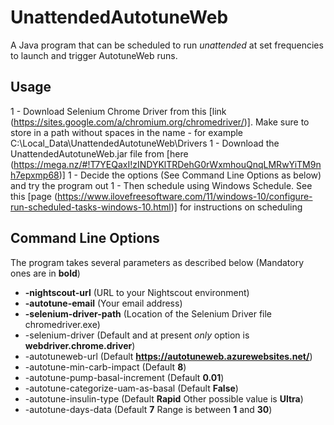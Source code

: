 # UnattendedAutotuneWeb

A Java program that can be scheduled to run *unattended* at set frequencies to launch and trigger AutotuneWeb runs.

## Usage

1 - Download Selenium Chrome Driver from this [link (https://sites.google.com/a/chromium.org/chromedriver/)].  Make sure to store in a path without spaces in the name - for example C:\Local_Data\UnattendedAutotuneWeb\Drivers
1 - Download the UnattendedAutotuneWeb.jar file from [here (https://mega.nz/#!T7YEQaxI!zINDYKlTRDehG0rWxmhouQnqLMRwYiTM9nh7epxmp68)]
1 - Decide the options (See Command Line Options as below) and try the program out
1 - Then schedule using Windows Schedule.  See this [page (https://www.ilovefreesoftware.com/11/windows-10/configure-run-scheduled-tasks-windows-10.html)] for instructions on scheduling

## Command Line Options

The program takes several parameters as described below (Mandatory ones are in **bold**)

 - **-nightscout-url**               (URL to your Nightscout environment)
 - **-autotune-email**               (Your email address)
 - **-selenium-driver-path**         (Location of the Selenium Driver file chromedriver.exe)
 - -selenium-driver                  (Default and at present *only* option is **webdriver.chrome.driver**)
 - -autotuneweb-url                  (Default **https://autotuneweb.azurewebsites.net/**)
 - -autotune-min-carb-impact         (Default **8**)
 - -autotune-pump-basal-increment    (Default **0.01**)
 - -autotune-categorize-uam-as-basal (Default **False**)
 - -autotune-insulin-type            (Default **Rapid** Other possible value is **Ultra**)
 - -autotune-days-data               (Default **7** Range is between **1** and **30**)